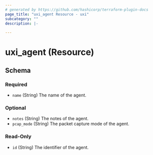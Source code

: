 ```yaml
---
# generated by https://github.com/hashicorp/terraform-plugin-docs
page_title: "uxi_agent Resource - uxi"
subcategory: ""
description: |-
  
---
```


# uxi_agent (Resource)





<!-- schema generated by tfplugindocs -->
## Schema

### Required

- `name` (String) The name of the agent.

### Optional

- `notes` (String) The notes of the agent.
- `pcap_mode` (String) The packet capture mode of the agent.

### Read-Only

- `id` (String) The identifier of the agent.
